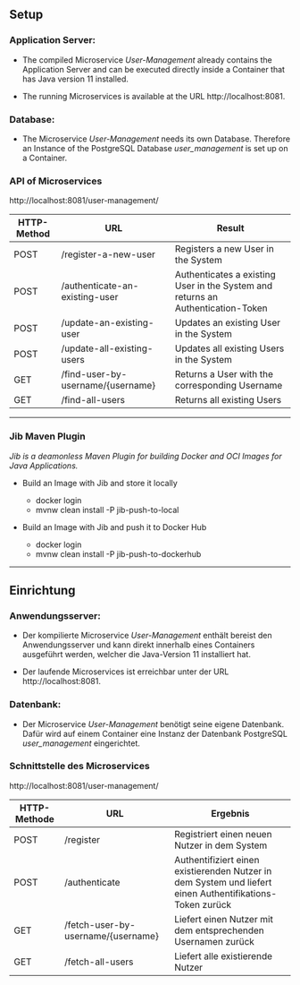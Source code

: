 ## Setup

### Application Server:
* The compiled Microservice *User-Management* already contains the Application Server and can be executed directly inside a Container that has Java version 11 installed.

* The running Microservices is available at the URL http://localhost:8081.

### Database:

* The Microservice *User-Management* needs its own Database. Therefore an Instance of the PostgreSQL Database *user_management* is set up on a Container.

### API of Microservices

http://localhost:8081/user-management/

| HTTP-Method | URL | Result |
| --- | --- | --- |
| POST | /register-a-new-user | Registers a new User in the System |
| POST | /authenticate-an-existing-user | Authenticates a existing User in the System and returns an Authentication-Token |
| POST | /update-an-existing-user | Updates an existing User in the System |
| POST | /update-all-existing-users | Updates all existing Users in the System |
| GET | /find-user-by-username/{username} | Returns a User with the corresponding Username |
| GET | /find-all-users | Returns all existing Users |
___
### Jib Maven Plugin
*Jib is a deamonless Maven Plugin for building Docker and OCI Images for Java Applications.*

* Build an Image with Jib and store it locally
    * docker login
    * mvnw clean install -P jib-push-to-local

* Build an Image with Jib and push it to Docker Hub
    * docker login
    * mvnw clean install -P jib-push-to-dockerhub
___

## Einrichtung
### Anwendungsserver:

* Der kompilierte Microservice *User-Management* enthält bereist den Anwendungsserver und kann direkt innerhalb eines Containers ausgeführt werden, welcher die Java-Version 11 installiert hat.

* Der laufende Microservices ist erreichbar unter der URL http://localhost:8081.

### Datenbank:

* Der Microservice *User-Management* benötigt seine eigene Datenbank. Dafür wird auf einem Container eine Instanz der Datenbank PostgreSQL *user_management* eingerichtet.

### Schnittstelle des Microservices

http://localhost:8081/user-management/

| HTTP-Methode | URL | Ergebnis |
| --- | --- | --- |
| POST | /register | Registriert einen neuen Nutzer in dem System |
| POST | /authenticate | Authentifiziert einen existierenden Nutzer in dem System und liefert einen Authentifikations-Token zurück |
| GET | /fetch-user-by-username/{username} | Liefert einen Nutzer mit dem entsprechenden Usernamen zurück |
| GET | /fetch-all-users | Liefert alle existierende Nutzer |
